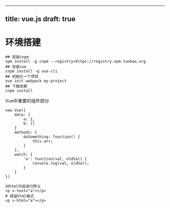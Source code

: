 -----
title: vue.js
draft: true
-----

# 环境搭建

```
## 安装cnpm
npm install -g cnpm --registry=https://registry.npm.taobao.org
## 安装vue
cnpm install -g vue-cli
## 初始化一个项目
vue init webpack my-project
## 下载依赖
cnpm install 
```


Vue中重要的组件部分
```
new Vue({
	data: {
		a: 1,
		b: []
	}
	methods: {
		doSomething: function() {
			this.a++;
		}
	},
	watch: {
		'a': function(val, oldVal) {
			console.log(val, oldVal);
		}
	}
})
```

```
对html内容进行转义
<p v-text="a"></p>
# 保留html格式
<p v-html="a"></p>
```